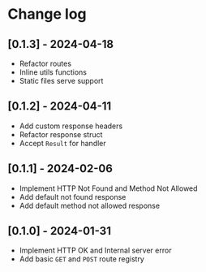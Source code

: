 # Change log

## [0.1.3] - 2024-04-18

-   Refactor routes
-   Inline utils functions
-   Static files serve support

## [0.1.2] - 2024-04-11

-   Add custom response headers
-   Refactor response struct
-   Accept `Result` for handler

## [0.1.1] - 2024-02-06

-   Implement HTTP Not Found and Method Not Allowed
-   Add default not found response
-   Add default method not allowed response

## [0.1.0] - 2024-01-31

-   Implement HTTP OK and Internal server error
-   Add basic `GET` and `POST` route registry
